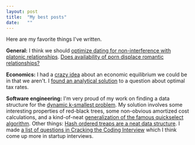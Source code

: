```yaml
---
layout: post
title:  "My best posts"
date:   ""
---
```


Here are my favorite things I've written.

**General:** I think we should [optimize dating for non-interference with platonic relationships](http://shlegeris.com/2016/05/29/explicit.html). [Does availability of porn displace romantic relationships?](http://shlegeris.com/2016/07/29/porn.html)

**Economics:** I had a [crazy idea](http://shlegeris.com/2016/09/03/tax-percentiles.html) about an economic equilibrium we could be in that we aren't. I [found an analytical solution](/2016/10/07/optimal-tax.html) to a question about optimal tax rates.

**Software engineering:** I'm very proud of my work on finding a data structure for the [dynamic k-smallest problem](http://shlegeris.com/2016/06/16/kth-richest.html). My solution involves some interesting properties of red-black trees, some non-obvious amortized cost calculations, and a kind-of-neat [generalization of the famous quickselect algorithm](http://shlegeris.com/2016/06/16/generalized-multi-quickselect.html). Other things: [Hash ordered treaps are a neat data structure](http://shlegeris.com/2016/07/02/hash-ordered-treaps.html). I made [a list of questions in Cracking the Coding Interview](http://shlegeris.com/2016/06/22/ctci.html) which I think come up more in startup interviews.
